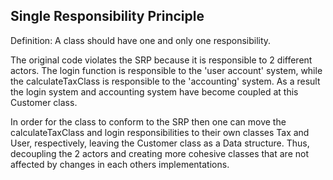 ## Single Responsibility Principle
Definition: A class should have one and only one responsibility. 

The original code violates the SRP because it is responsible to 2 different 
actors. The login function is responsible to the 'user account' system, while 
the calculateTaxClass is responsible to the 'accounting' system. As a result the 
login system and accounting system have become coupled at this Customer class.  

In order for the class to conform to the SRP then one can move the calculateTaxClass 
and login responsibilities to their own classes Tax and User, respectively, 
leaving the Customer class as a Data structure. Thus, decoupling the 2 actors 
and creating more cohesive classes that are not affected by changes in each 
others implementations. 